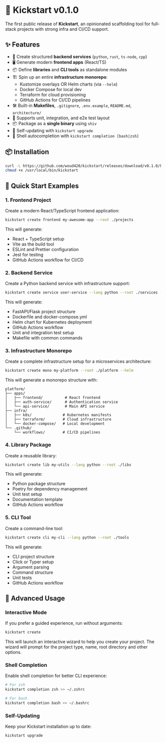 # 🚀 Kickstart v0.1.0

The first public release of **Kickstart**, an opinionated scaffolding tool for full-stack projects with strong infra and CI/CD support.

## ✨ Features

- 🔧 Create structured **backend services** (`python`, `rust`, `ts-node`, `cpp`)
- 🖥️ Generate modern **frontend apps** (React/TS)
- 📦 Define **libraries** and **CLI tools** as standalone modules
- 🏗️ Spin up an entire **infrastructure monorepo**:
  - Kustomize overlays OR Helm charts (via `--helm`)
  - Docker Compose for local dev
  - Terraform for cloud provisioning
  - GitHub Actions for CI/CD pipelines
- 🛠️ Built-in **Makefiles**, `.gitignore`, `.env.example`, `README.md`, `architecture/`
- 🧪 Supports unit, integration, and e2e test layout
- 📦 Package as a **single binary** using `shiv`
- 🔄 Self-updating with `kickstart upgrade`
- 🔁 Shell autocompletion with `kickstart completion [bash|zsh]`

## 📦 Installation

```bash
curl -L https://github.com/woud420/kickstart/releases/download/v0.1.0/kickstart -o /usr/local/bin/kickstart
chmod +x /usr/local/bin/kickstart
```

## 🚀 Quick Start Examples

### 1. Frontend Project
Create a modern React/TypeScript frontend application:

```bash
kickstart create frontend my-awesome-app --root ./projects
```

This will generate:
- React + TypeScript setup
- Vite as the build tool
- ESLint and Prettier configuration
- Jest for testing
- GitHub Actions workflow for CI/CD

### 2. Backend Service
Create a Python backend service with infrastructure support:

```bash
kickstart create service user-service --lang python --root ./services --gh --helm
```

This will generate:
- FastAPI/Flask project structure
- Dockerfile and docker-compose.yml
- Helm chart for Kubernetes deployment
- GitHub Actions workflow
- Unit and integration test setup
- Makefile with common commands

### 3. Infrastructure Monorepo
Create a complete infrastructure setup for a microservices architecture:

```bash
kickstart create mono my-platform --root ./platform --helm
```

This will generate a monorepo structure with:
```
platform/
├── apps/
│   ├── frontend/          # React frontend
│   ├── auth-service/      # Authentication service
│   └── api-service/       # Main API service
├── infra/
│   ├── k8s/              # Kubernetes manifests
│   ├── terraform/        # Cloud infrastructure
│   └── docker-compose/   # Local development
└── .github/
    └── workflows/        # CI/CD pipelines
```

### 4. Library Package
Create a reusable library:

```bash
kickstart create lib my-utils --lang python --root ./libs
```

This will generate:
- Python package structure
- Poetry for dependency management
- Unit test setup
- Documentation template
- GitHub Actions workflow

### 5. CLI Tool
Create a command-line tool:

```bash
kickstart create cli my-cli --lang python --root ./tools
```

This will generate:
- CLI project structure
- Click or Typer setup
- Argument parsing
- Command structure
- Unit tests
- GitHub Actions workflow

## 🔧 Advanced Usage

### Interactive Mode
If you prefer a guided experience, run without arguments:

```bash
kickstart create
```

This will launch an interactive wizard to help you create your project.
The wizard will prompt for the project type, name, root directory and other options.

### Shell Completion
Enable shell completion for better CLI experience:

```bash
# For zsh
kickstart completion zsh >> ~/.zshrc

# For bash
kickstart completion bash >> ~/.bashrc
```

### Self-Updating
Keep your Kickstart installation up to date:

```bash
kickstart upgrade
```
